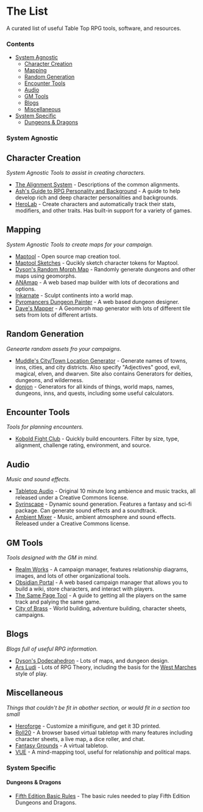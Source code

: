 # The List

A curated list of useful Table Top RPG tools, software, and resources.

### Contents

- [System Agnostic](#system-agnostic)
  - [Character Creation](#cracter-creation)
  - [Mapping](#mapping)
  - [Random Generation](#random-generation)
  - [Encounter Tools](#encounter-tools)
  - [Audio](#audio)
  - [GM Tools](#gm-tools)
  - [Blogs](#blogs)
  - [Miscellaneous](#miscellaneous)
- [System Specific](#system-specific)
  - [Dungeons & Dragons](#dungeons--dragons)

### System Agnostic

## Character Creation

*System Agnostic Tools to assist in creating characters.*

* [The Alignment System](http://www.easydamus.com/alignment.html) - Descriptions of the common alignments.
* [Ash's Guide to RPG Personality and Background](http://rpg.ashami.com/) - A guide to help develop rich and deep character personalities and backgrounds.
* [HeroLab](http://www.wolflair.com/index.php?context=hero_lab) - Create characters and automatically track their stats, modifiers, and other traits. Has built-in support for a variety of games.

## Mapping

*System Agnostic Tools to create maps for your campaign.*

* [Maptool](http://www.rptools.net/toolbox/maptool/) - Open source map creation tool.
* [Maptool Sketches](http://toybox-sw.blogspot.be/2012/05/maptool-sketches.html) - Qucikly sketch character tokens for Maptool.
* [Dyson's Random Morph Map](http://www.1km1kt.net/geomorph/) - Randomly generate dungeons and other maps using geomorphs.
* [ANAmap](http://deepnight.net/tools/tabletop-rpg-map-editor/) - A web based map builder with lots of decorations and options.
* [Inkarnate](http://inkarnate.com/maps#/) - Sculpt continents into a world map.
* [Pyromancers Dungeon Painter](http://pyromancers.com/dungeon-painter-online/) - A web based dungeon designer.
* [Dave's Mapper](http://davesmapper.com/) - A Geomorph map generator with lots of different tile sets from lots of different artists.

## Random Generation

*Genearte random assets fro your campaigns.*

* [Muddle's City/Town Location Generator](http://picastudio.com/random/cities.php) - Generate names of towns, inns, cities, and city districts. Also specify "Adjectives" good, evil, magical, elven, and dwarven. Site also contains Generators for deities, dungeons, and wilderness.
* [donjon](https://donjon.bin.sh/) - Generators for all kinds of things, world maps, names, dungeons, inns, and quests, including some useful calculators.

## Encounter Tools

*Tools for planning encounters.*

* [Kobold Fight Club](http://kobold.club/fight/#/encounter-builder) - Quickly build encounters. Filter by size, type, alignment, challenge rating, environment, and source.


## Audio

*Music and sound effects.*

* [Tabletop Audio](http://tabletopaudio.com/) - Original 10 minute long ambience and music tracks, all released under a Creative Commons license.
* [Syrinscape](https://syrinscape.com/) - Dynamic sound generation. Features a fantasy and sci-fi package. Can generate sound effects and a soundtrack.
* [Ambient Mixer](http://www.ambient-mixer.com/) - Music, ambient atmosphere and sound effects. Released under a Creative Commons license.

## GM Tools

*Tools designed with the GM in mind.*

* [Realm Works](http://www.wolflair.com/realmworks) - A campaign manager, features relationship diagrams, images, and lots of other organizational tools.
* [Obsidian Portal](https://obsidianportal.com) - A web based campaign manager that allows you to build a wiki, store characters, and interact with players.
* [The Same Page Tool](https://bankuei.wordpress.com/2010/03/27/the-same-page-tool/) - A guide to getting all the players on the same track and palying the same game.
* [City of Brass](https://cityofbrass.io/) - World building, adventure building, character sheets, campaigns.

## Blogs

*Blogs full of useful RPG information.*

* [Dyson's Dodecahedron](https://rpgcharacters.wordpress.com/) - Lots of maps, and dungeon design.
* [Ars Ludi](http://arsludi.lamemage.com/) - Lots of RPG Theory, including the basis for the [West Marches](http://arsludi.lamemage.com/index.php/78/grand-experiments-west-marches/) style of play.

## Miscellaneous

*Things that couldn't be fit in abother section, or would fit in a section too small*

* [Heroforge](https://www.heroforge.com/) - Customize a minifigure, and get it 3D printed.
* [Roll20](https://roll20.net/) - A browser based virtual tabletop with many features including character sheets, a live map, a dice roller, and chat.
* [Fantasy Grounds](https://www.fantasygrounds.com/features/) - A virtual tabletop.
* [VUE](http://vue.tufts.edu/) - A mind-mapping tool, useful for relationship and political maps.

### System Specific

#### Dungeons & Dragons

* [Fifth Edition Basic Rules](http://dnd.wizards.com/articles/features/basicrules) - The basic rules needed to play Fifth Edition Dungeons and Dragons.
